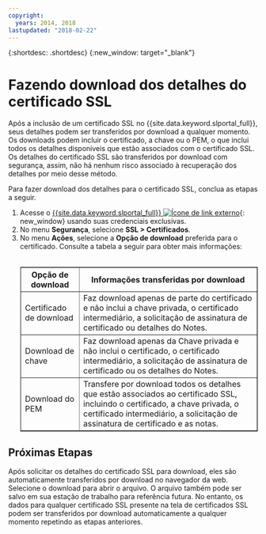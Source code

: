 ```yaml
---
copyright:
  years: 2014, 2018
lastupdated: "2018-02-22"
---
```


{:shortdesc: .shortdesc}
{:new_window: target="_blank"}

# Fazendo download dos detalhes do certificado SSL

Após a inclusão de um certificado SSL no {{site.data.keyword.slportal_full}}, seus detalhes podem ser
transferidos por download a qualquer momento. Os downloads podem incluir o certificado, a chave ou o PEM, o que inclui todos os detalhes
disponíveis que estão associados com o certificado SSL. Os detalhes do certificado SSL são transferidos por download com segurança,
assim, não há nenhum risco associado à recuperação dos detalhes por meio desse método.

Para fazer download dos detalhes para o certificado SSL, conclua as etapas a seguir.

1. Acesse o [{{site.data.keyword.slportal_full}} ![Ícone de link externo](../../icons/launch-glyph.svg "Ícone de link externo")](https://control.softlayer.com/){: new_window} usando suas credenciais exclusivas.
2. No menu **Segurança**, selecione **SSL > Certificados**.
3. No menu **Ações**, selecione a **Opção de download** preferida para o
certificado. Consulte a tabela a seguir para obter mais informações:<br /> <br /><table border="1"><tr><th>Opção de download</th><th>Informações transferidas por download</th></tr><tr><td>Certificado de download</td><td>Faz download apenas de parte do certificado e não inclui a chave privada, o certificado intermediário, a solicitação de assinatura de certificado ou detalhes do Notes.</td></tr><tr><td>Download de chave</td><td>Faz download apenas da Chave privada e não inclui o certificado, o certificado intermediário, a solicitação de assinatura de certificado ou os detalhes do Notes.</td></tr><tr><td>Download do PEM</td><td>
Transfere por download todos os detalhes que estão associados ao certificado SSL, incluindo o certificado, a chave privada, o
certificado intermediário, a solicitação de assinatura de certificado e as notas.</td></tr></table>

## Próximas Etapas

Após solicitar os detalhes do certificado SSL para download, eles são automaticamente transferidos por download no navegador da web. 
Selecione o download para abrir o arquivo. O arquivo também pode ser salvo em sua estação de trabalho para referência futura. No
entanto, os dados para qualquer certificado SSL presente na tela de certificados SSL podem ser transferidos por download
automaticamente a qualquer momento repetindo as etapas anteriores.
